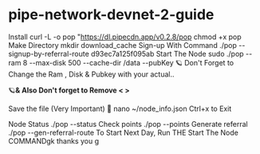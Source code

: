 # pipe-network-devnet-2-guide

Install
curl -L -o pop "https://dl.pipecdn.app/v0.2.8/pop
chmod +x pop
Make Directory
mkdir download_cache
Sign-up With Command
 ./pop --signup-by-referral-route d93ec7a125f095ab
Start The Node
sudo ./pop --ram 8 --max-disk 500 --cache-dir /data --pubKey <KEY> 
🪐 Don't Forget to Change the Ram , Disk & Pubkey with your actual..

🪐**& Also Don't forget to Remove < >**

Save the file (Very Important) 🏮
nano ~/node_info.json
Ctrl+x to Exit

Node Status
./pop --status
Check points
./pop --points
Generate referral
./pop --gen-referral-route
To Start Next Day, Run THE Start The Node COMMANDgk
thanks you
g
